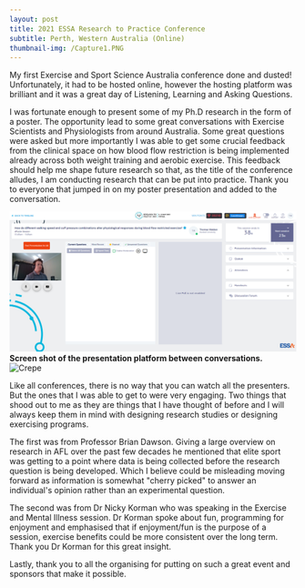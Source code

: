 ```yaml
---
layout: post
title: 2021 ESSA Research to Practice Conference
subtitle: Perth, Western Australia (Online)
thumbnail-img: /Capture1.PNG
---
```


My first Exercise and Sport Science Australia conference done and dusted! Unfortunately, it had to be hosted online, however the hosting platform was brilliant and it was a great day of Listening, Learning and Asking Questions.

I was fortunate enough to present some of my Ph.D research in the form of a poster. The opportunity lead to some great conversations with Exercise Scientists and Physiologists from around Australia. Some great questions were asked but more importantly I was able to get some crucial feedback from the clinical space on how blood flow restriction is being implemented already across both weight training and aerobic exercise. This feedback should help me shape future research so that, as the title of the conference alludes, I am conducting research that can be put into practice. Thank you to everyone that jumped in on my poster presentation and added to the conversation. 

![](https://github.com/thomaswalden/thomaswalden.github.io/blob/master/Capture.PNG)
**Screen shot of the presentation platform between conversations.**
![Crepe](https://s3-media3.fl.yelpcdn.com/bphoto/cQ1Yoa75m2yUFFbY2xwuqw/348s.jpg)


Like all conferences, there is no way that you can watch all the presenters. But the ones that I was able to get to were very engaging. Two things that shood out to me as they are things that I have thought of before and I will always keep them in mind with designing research studies or designing exercising programs. 

The first was from Professor Brian Dawson. Giving a large overview on research in AFL over the past few decades he mentioned that elite sport was getting to a point where data is being collected before the research question is being developed. Which I believe could be misleading moving forward as information is somewhat "cherry picked" to answer an individual's opinion rather than an experimental question.

The second was from Dr Nicky Korman who was speaking in the Exercise and Mental Illness session. Dr Korman spoke about fun, programming for enjoyment and emphasised that if enjoyment/fun is the purpose of a session, exercise benefits could be more consistent over the long term. Thank you Dr Korman for this great insight.
   
Lastly, thank you to all the organising for putting on such a great event and sponsors that make it possible.
